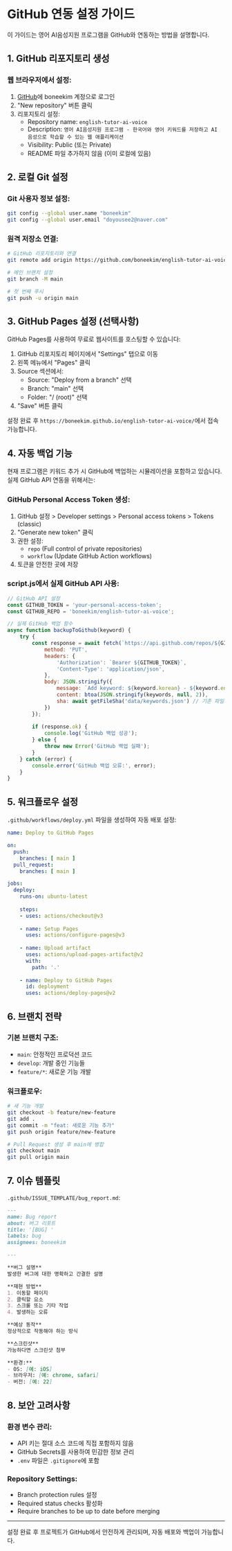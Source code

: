 # GitHub 연동 설정 가이드

이 가이드는 영어 AI음성지원 프로그램을 GitHub와 연동하는 방법을 설명합니다.

## 1. GitHub 리포지토리 생성

### 웹 브라우저에서 설정:

1. [GitHub](https://github.com)에 boneekim 계정으로 로그인
2. "New repository" 버튼 클릭
3. 리포지토리 설정:
   - Repository name: `english-tutor-ai-voice`
   - Description: `영어 AI음성지원 프로그램 - 한국어와 영어 키워드를 저장하고 AI 음성으로 학습할 수 있는 웹 애플리케이션`
   - Visibility: Public (또는 Private)
   - README 파일 추가하지 않음 (이미 로컬에 있음)

## 2. 로컬 Git 설정

### Git 사용자 정보 설정:
```bash
git config --global user.name "boneekim"
git config --global user.email "doyousee2@naver.com"
```

### 원격 저장소 연결:
```bash
# GitHub 리포지토리와 연결
git remote add origin https://github.com/boneekim/english-tutor-ai-voice.git

# 메인 브랜치 설정
git branch -M main

# 첫 번째 푸시
git push -u origin main
```

## 3. GitHub Pages 설정 (선택사항)

GitHub Pages를 사용하여 무료로 웹사이트를 호스팅할 수 있습니다:

1. GitHub 리포지토리 페이지에서 "Settings" 탭으로 이동
2. 왼쪽 메뉴에서 "Pages" 클릭
3. Source 섹션에서:
   - Source: "Deploy from a branch" 선택
   - Branch: "main" 선택
   - Folder: "/ (root)" 선택
4. "Save" 버튼 클릭

설정 완료 후 `https://boneekim.github.io/english-tutor-ai-voice/`에서 접속 가능합니다.

## 4. 자동 백업 기능

현재 프로그램은 키워드 추가 시 GitHub에 백업하는 시뮬레이션을 포함하고 있습니다. 실제 GitHub API 연동을 위해서는:

### GitHub Personal Access Token 생성:

1. GitHub 설정 > Developer settings > Personal access tokens > Tokens (classic)
2. "Generate new token" 클릭
3. 권한 설정:
   - `repo` (Full control of private repositories)
   - `workflow` (Update GitHub Action workflows)
4. 토큰을 안전한 곳에 저장

### script.js에서 실제 GitHub API 사용:

```javascript
// GitHub API 설정
const GITHUB_TOKEN = 'your-personal-access-token';
const GITHUB_REPO = 'boneekim/english-tutor-ai-voice';

// 실제 GitHub 백업 함수
async function backupToGithub(keyword) {
    try {
        const response = await fetch(`https://api.github.com/repos/${GITHUB_REPO}/contents/data/keywords.json`, {
            method: 'PUT',
            headers: {
                'Authorization': `Bearer ${GITHUB_TOKEN}`,
                'Content-Type': 'application/json',
            },
            body: JSON.stringify({
                message: `Add keyword: ${keyword.korean} - ${keyword.english}`,
                content: btoa(JSON.stringify(keywords, null, 2)),
                sha: await getFileSha('data/keywords.json') // 기존 파일의 SHA 필요
            })
        });
        
        if (response.ok) {
            console.log('GitHub 백업 성공');
        } else {
            throw new Error('GitHub 백업 실패');
        }
    } catch (error) {
        console.error('GitHub 백업 오류:', error);
    }
}
```

## 5. 워크플로우 설정

`.github/workflows/deploy.yml` 파일을 생성하여 자동 배포 설정:

```yaml
name: Deploy to GitHub Pages

on:
  push:
    branches: [ main ]
  pull_request:
    branches: [ main ]

jobs:
  deploy:
    runs-on: ubuntu-latest
    
    steps:
    - uses: actions/checkout@v3
    
    - name: Setup Pages
      uses: actions/configure-pages@v3
      
    - name: Upload artifact
      uses: actions/upload-pages-artifact@v2
      with:
        path: '.'
        
    - name: Deploy to GitHub Pages
      id: deployment
      uses: actions/deploy-pages@v2
```

## 6. 브랜치 전략

### 기본 브랜치 구조:
- `main`: 안정적인 프로덕션 코드
- `develop`: 개발 중인 기능들
- `feature/*`: 새로운 기능 개발

### 워크플로우:
```bash
# 새 기능 개발
git checkout -b feature/new-feature
git add .
git commit -m "feat: 새로운 기능 추가"
git push origin feature/new-feature

# Pull Request 생성 후 main에 병합
git checkout main
git pull origin main
```

## 7. 이슈 템플릿

`.github/ISSUE_TEMPLATE/bug_report.md`:
```markdown
---
name: Bug report
about: 버그 리포트
title: '[BUG] '
labels: bug
assignees: boneekim

---

**버그 설명**
발생한 버그에 대한 명확하고 간결한 설명

**재현 방법**
1. 이동할 페이지
2. 클릭할 요소
3. 스크롤 또는 기타 작업
4. 발생하는 오류

**예상 동작**
정상적으로 작동해야 하는 방식

**스크린샷**
가능하다면 스크린샷 첨부

**환경:**
- OS: [예: iOS]
- 브라우저: [예: chrome, safari]
- 버전: [예: 22]
```

## 8. 보안 고려사항

### 환경 변수 관리:
- API 키는 절대 소스 코드에 직접 포함하지 않음
- GitHub Secrets를 사용하여 민감한 정보 관리
- `.env` 파일은 `.gitignore`에 포함

### Repository Settings:
- Branch protection rules 설정
- Required status checks 활성화
- Require branches to be up to date before merging

---

설정 완료 후 프로젝트가 GitHub에서 안전하게 관리되며, 자동 배포와 백업이 가능합니다.
